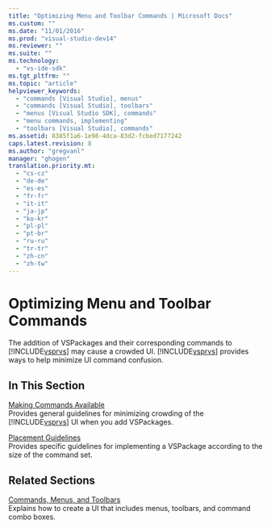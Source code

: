 ```yaml
---
title: "Optimizing Menu and Toolbar Commands | Microsoft Docs"
ms.custom: ""
ms.date: "11/01/2016"
ms.prod: "visual-studio-dev14"
ms.reviewer: ""
ms.suite: ""
ms.technology: 
  - "vs-ide-sdk"
ms.tgt_pltfrm: ""
ms.topic: "article"
helpviewer_keywords: 
  - "commands [Visual Studio], menus"
  - "commands [Visual Studio], toolbars"
  - "menus [Visual Studio SDK], commands"
  - "menu commands, implementing"
  - "toolbars [Visual Studio], commands"
ms.assetid: 8385f1a6-1e98-4dca-83d2-fcbed7177242
caps.latest.revision: 8
ms.author: "gregvanl"
manager: "ghogen"
translation.priority.mt: 
  - "cs-cz"
  - "de-de"
  - "es-es"
  - "fr-fr"
  - "it-it"
  - "ja-jp"
  - "ko-kr"
  - "pl-pl"
  - "pt-br"
  - "ru-ru"
  - "tr-tr"
  - "zh-cn"
  - "zh-tw"
---
```

# Optimizing Menu and Toolbar Commands
The addition of VSPackages and their corresponding commands to [!INCLUDE[vsprvs](../../code-quality/includes/vsprvs_md.md)] may cause a crowded UI. [!INCLUDE[vsprvs](../../code-quality/includes/vsprvs_md.md)] provides ways to help minimize UI command confusion.  
  
## In This Section  
 [Making Commands Available](../../extensibility/internals/making-commands-available.md)  
 Provides general guidelines for minimizing crowding of the [!INCLUDE[vsprvs](../../code-quality/includes/vsprvs_md.md)] UI when you add VSPackages.  
  
 [Placement Guidelines](../../extensibility/internals/command-placement-guidelines.md)  
 Provides specific guidelines for implementing a VSPackage according to the size of the command set.  
  
## Related Sections  
 [Commands, Menus, and Toolbars](../../extensibility/internals/commands-menus-and-toolbars.md)  
 Explains how to create a UI that includes menus, toolbars, and command combo boxes.